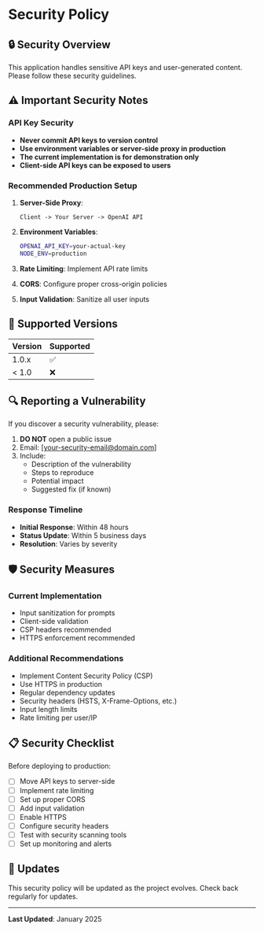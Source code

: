 # Security Policy

## 🔒 Security Overview

This application handles sensitive API keys and user-generated content. Please follow these security guidelines.

## ⚠️ Important Security Notes

### API Key Security
- **Never commit API keys to version control**
- **Use environment variables or server-side proxy in production**
- **The current implementation is for demonstration only**
- **Client-side API keys can be exposed to users**

### Recommended Production Setup

1. **Server-Side Proxy**: 
   ```
   Client -> Your Server -> OpenAI API
   ```

2. **Environment Variables**:
   ```bash
   OPENAI_API_KEY=your-actual-key
   NODE_ENV=production
   ```

3. **Rate Limiting**: Implement API rate limits
4. **CORS**: Configure proper cross-origin policies
5. **Input Validation**: Sanitize all user inputs

## 🚨 Supported Versions

| Version | Supported          |
| ------- | ------------------ |
| 1.0.x   | :white_check_mark: |
| < 1.0   | :x:                |

## 🔍 Reporting a Vulnerability

If you discover a security vulnerability, please:

1. **DO NOT** open a public issue
2. Email: [your-security-email@domain.com]
3. Include:
   - Description of the vulnerability
   - Steps to reproduce
   - Potential impact
   - Suggested fix (if known)

### Response Timeline
- **Initial Response**: Within 48 hours
- **Status Update**: Within 5 business days
- **Resolution**: Varies by severity

## 🛡️ Security Measures

### Current Implementation
- Input sanitization for prompts
- Client-side validation
- CSP headers recommended
- HTTPS enforcement recommended

### Additional Recommendations
- Implement Content Security Policy (CSP)
- Use HTTPS in production
- Regular dependency updates
- Security headers (HSTS, X-Frame-Options, etc.)
- Input length limits
- Rate limiting per user/IP

## 📋 Security Checklist

Before deploying to production:

- [ ] Move API keys to server-side
- [ ] Implement rate limiting
- [ ] Set up proper CORS
- [ ] Add input validation
- [ ] Enable HTTPS
- [ ] Configure security headers
- [ ] Test with security scanning tools
- [ ] Set up monitoring and alerts

## 🔄 Updates

This security policy will be updated as the project evolves. Check back regularly for updates.

---

**Last Updated**: January 2025